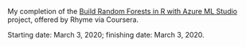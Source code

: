 My completion of the [Build Random Forests in R with Azure ML Studio](https://www.coursera.org/projects/azure-machine-learning-studio-random-forests) project, offered by Rhyme via Coursera.

Starting date: March 3, 2020; finishing date: March 3, 2020.
